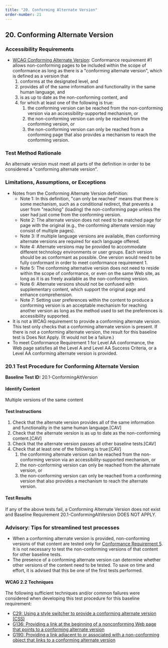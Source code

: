 ```yaml
---
title: "20. Conforming Alternate Version"
order-number: 21
---
```

## 20. Conforming Alternate Version

### Accessibility Requirements

-   [WCAG Conforming Alternate Version](https://www.w3.org/WAI/WCAG22/Understanding/conformance#conforming-alt-versions): Conformance requirement \#1 allows non-conforming pages to be included within the scope of conformance as long as there is a "conforming alternate version", which is defined as a version that
    1.  conforms at the designated level, and
    2.  provides all of the same information and functionality in the same human language, and
    3.  is as up to date as the non-conforming content, and
    4.  for which at least one of the following is true:
        1.  the conforming version can be reached from the non-conforming version via an accessibility-supported mechanism, or
        2.  the non-conforming version can only be reached from the conforming version, or
        3.  the non-conforming version can only be reached from a conforming page that also provides a mechanism to reach the conforming version.

### Test Method Rationale

An alternate version must meet all parts of the definition in order to be considered a "conforming alternate version".

### Limitations, Assumptions, or Exceptions

-   Notes from the Conforming Alternate Version definition:
    -   Note 1: In this definition, "can only be reached" means that there is some mechanism, such as a conditional redirect, that prevents a user from "reaching" (loading) the non-conforming page unless the user had just come from the conforming version.
    -   Note 2: The alternate version does not need to be matched page for page with the original (e.g., the conforming alternate version may consist of multiple pages).
    -   Note 3: If multiple language versions are available, then conforming alternate versions are required for each language offered.
    -   Note 4: Alternate versions may be provided to accommodate different technology environments or user groups. Each version should be as conformant as possible. One version would need to be fully conformant in order to meet conformance requirement 1.
    -   Note 5: The conforming alternative version does not need to reside within the scope of conformance, or even on the same Web site, as long as it is as freely available as the non-conforming version.
    -   Note 6: Alternate versions should not be confused with supplementary content, which support the original page and enhance comprehension.
    -   Note 7: Setting user preferences within the content to produce a conforming version is an acceptable mechanism for reaching another version as long as the method used to set the preferences is accessibility supported.
-   It is not a WCAG requirement to provide a conforming alternate version. This test only checks that a conforming alternate version is present. If there is not a conforming alternate version, the result for this baseline test is Does Not Apply. (It would not be a failure.)
-   To meet Conformance Requirement 1 for Level AA conformance, the Web page satisfies all the Level A and Level AA Success Criteria, or a Level AA conforming alternate version is provided.

### 20.1 Test Procedure for Conforming Alternate Version

**Baseline Test ID:** 20.1-ConformingAltVersion
#### Identify Content
<p id="1IC">Multiple versions of the same content</p>

#### Test Instructions
<ol id="1TI">
    <li id="1TI-1">Check that the alternate version provides all of the same information and functionality in the same human language.[CAV]</li>
    <li id="1TI-2">Check that the alternate version is as up to date as the non-conforming content.[CAV]</li>
    <li id="1TI-3">Check that the alternate version passes all other baseline tests.[CAV]</li>
    <li id="1TI-4">Check that at least one of the following is true:[CAV]
        <ol>
        <li id="1TI-4i">the conforming alternate version can be reached from the non-conforming version via an accessibility-supported mechanism, or</li>
        <li id="1TI-4ii">the non-conforming version can only be reached from the alternate version, or</li>
        <li id="1TI-4iii">the non-conforming version can only be reached from a conforming version that also provides a mechanism to reach the alternate version.</li>
        </ol></li>
</ol>

#### Test Results
<p id="1TR">If any of the above tests fail, a Conforming Alternate Version does not exist and Baseline Requirement 20.1-ConformingAltVersion DOES NOT APPLY.</p>

### Advisory: Tips for streamlined test processes

-   When a conforming alternate version is provided, non-conforming versions of that content are tested only for [Conformance Requirement 5](25Noninterference.html). It is not necessary to test the non-conforming versions of that content for other baseline tests.
-   The presence of a conforming alternate version can determine whether other versions of the content need to be tested. To save on time and effort, it is advised that this be one of the first tests performed.

#### WCAG 2.2 Techniques
The following sufficient techniques and/or common failures were considered when developing this test procedure for this baseline requirement:

-   [C29: Using a style switcher to provide a conforming alternate version (CSS)](https://www.w3.org/WAI/WCAG22/Techniques/css/C29)
-   [G136: Providing a link at the beginning of a nonconforming Web page that points to a conforming alternate version](https://www.w3.org/WAI/WCAG22/Techniques/general/G136)
-   [G190: Providing a link adjacent to or associated with a non-conforming object that links to a conforming alternate version](https://www.w3.org/WAI/WCAG22/Techniques/general/G190)

